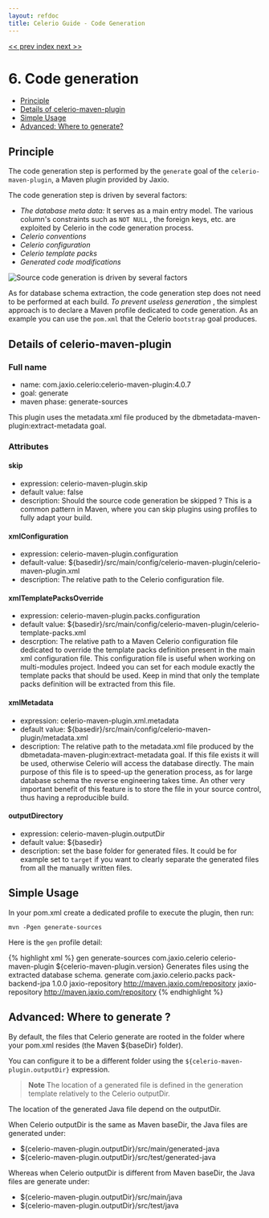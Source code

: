 ```yaml
---
layout: refdoc
title: Celerio Guide - Code Generation
---
```

[ << prev ](extraction.html) [ index ](index.html) [ next >> ](delete-generated-files.html)

# 6. Code generation

* [Principle](#principle)
* [Details of celerio-maven-plugin](#details-of-celerio-maven-plugin)
* [Simple Usage](#simple-usage)
* [Advanced: Where to generate?](#advanced-where-to-generate-)

## Principle

The code generation step is performed by the `generate` goal of the `celerio-maven-plugin`, a Maven plugin
provided by Jaxio.

The code generation step is driven by several factors:

*   *The database meta data:* It serves as a main entry model. The
    various column's constraints such as `NOT NULL` , the foreign keys,
    etc. are exploited by Celerio in the code generation process.
*   *Celerio conventions*
*   *Celerio configuration*
*   *Celerio template packs*
*   *Generated code modifications*

![Source code generation is driven by several
factors](images/celerio-generation.png)

As for database schema extraction, the code generation step does not
need to be performed at each build. *To prevent useless generation* ,
the simplest approach is to declare a Maven profile dedicated to code
generation. As an example you can use the `pom.xml` that the Celerio
`bootstrap` goal produces.

## Details of celerio-maven-plugin

### Full name

* name: com.jaxio.celerio:celerio-maven-plugin:4.0.7
* goal: generate
* maven phase: generate-sources

This plugin uses the metadata.xml file produced by the dbmetadata-maven-plugin:extract-metadata goal.

### Attributes

#### skip
* expression: celerio-maven-plugin.skip
* default value: false
* description: Should the source code generation be skipped ? This is a common pattern in Maven, 
where you can skip plugins using profiles to fully adapt your build.

#### xmlConfiguration
* expression: celerio-maven-plugin.configuration
* default-value: ${basedir}/src/main/config/celerio-maven-plugin/celerio-maven-plugin.xml
* description: The relative path to the Celerio configuration file.

#### xmlTemplatePacksOverride
* expression: celerio-maven-plugin.packs.configuration
* default value: ${basedir}/src/main/config/celerio-maven-plugin/celerio-template-packs.xml
* descrption: The relative path to a Maven Celerio configuration file dedicated to override the template packs definition present in the main xml configuration file.
This configuration file is useful when working on multi-modules project. Indeed you can set for each module exactly the template packs that should be
used. Keep in mind that only the template packs definition will be extracted from this file.

#### xmlMetadata
* expression: celerio-maven-plugin.xml.metadata
* default value: ${basedir}/src/main/config/celerio-maven-plugin/metadata.xml
* description: The relative path to the metadata.xml file produced by the dbmetadata-maven-plugin:extract-metadata goal.
If this file exists it will be used, otherwise Celerio will access the database directly.
The main purpose of this file is to speed-up the generation process, as for large database schema the reverse engineering takes time. An other very
important benefit of this feature is to store the file in your source control, thus having a reproducible build.

#### outputDirectory
* expression: celerio-maven-plugin.outputDir
* default value: ${basedir}
* description: set the base folder for generated files. It could be for example set to `target` if you want to clearly separate the generated files 
from all the manually written files.

## Simple Usage

In your pom.xml create a dedicated profile to execute the plugin, then run:

	mvn -Pgen generate-sources

Here is the `gen` profile detail:

{% highlight xml %}
	<profile>
		<!-- ~~~~~~~~~~~~~~~~~~~~~~~~~~~~~~~ -->
		<!-- Generate the code using Celerio -->
		<!-- ~~~~~~~~~~~~~~~~~~~~~~~~~~~~~~~ -->
		<id>gen</id>
		<build>
			<defaultGoal>generate-sources</defaultGoal>
			<plugins>
				<plugin>
					<groupId>com.jaxio.celerio</groupId>
					<artifactId>celerio-maven-plugin</artifactId>
					<version>${celerio-maven-plugin.version}</version>
					<executions>
						<execution>
							<id>Generates files using the extracted database schema.</id>
							<goals>
								<goal>generate</goal>
							</goals>
						</execution>
					</executions>
					<dependencies>
						<dependency>
							<groupId>com.jaxio.celerio.packs</groupId>
							<artifactId>pack-backend-jpa</artifactId>
							<version>1.0.0</version>
						</dependency>
					</dependencies>
				</plugin>
			</plugins>
		</build>
		<repositories>
			<repository>
				<id>jaxio-repository</id>
				<url>http://maven.jaxio.com/repository</url>
			</repository>
		</repositories>
		<pluginRepositories>
			<pluginRepository>
				<id>jaxio-repository</id>
				<url>http://maven.jaxio.com/repository</url>
			</pluginRepository>
		</pluginRepositories>
	</profile>
{% endhighlight %}

## Advanced: Where to generate ?

By default, the files that Celerio generate are rooted in the folder where your pom.xml resides (the Maven ${baseDir} folder).

You can configure it to be a different folder using the `${celerio-maven-plugin.outputDir}` expression.

> **Note**
> The location of a generated file is defined in the generation template relatively to the Celerio outputDir.

The location of the generated Java file depend on the outputDir.

When Celerio outputDir is the same as Maven baseDir, the Java files are generated under:

* ${celerio-maven-plugin.outputDir}/src/main/generated-java
* ${celerio-maven-plugin.outputDir}/src/test/generated-java

Whereas when Celerio outputDir is different from Maven baseDir, the Java files are generate under:

* ${celerio-maven-plugin.outputDir}/src/main/java
* ${celerio-maven-plugin.outputDir}/src/test/java
